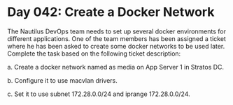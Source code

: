 # Day 042: Create a Docker Network
The Nautilus DevOps team needs to set up several docker environments for different applications. One of the team members has been assigned a ticket where he has been asked to create some docker networks to be used later. Complete the task based on the following ticket description:


a. Create a docker network named as media on App Server 1 in Stratos DC.


b. Configure it to use macvlan drivers.


c. Set it to use subnet 172.28.0.0/24 and iprange 172.28.0.0/24.